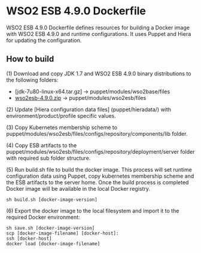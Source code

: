 # WSO2 ESB 4.9.0 Dockerfile

WSO2 ESB 4.9.0 Dockerfile defines resources for building a Docker image with WSO2 ESB 4.9.0 and runtime configurations. It uses Puppet and Hiera for updating the configuration.

## How to build

(1) Download and copy JDK 1.7 and WSO2 ESB 4.9.0 binary distributions to the following folders:

* [jdk-7u80-linux-x64.tar.gz] -> puppet/modules/wso2base/files
* [wso2esb-4.9.0.zip](http://wso2.com/products/enterprise-service-bus/) -> puppet/modules/wso2esb/files

(2) Update [Hiera configuration data files] (puppet/hieradata/) with environment/product/profile specific values.

(3) Copy Kubernetes membership scheme to puppet/modules/wso2esb/files/configs/repository/components/lib folder.

(4) Copy ESB artifacts to the puppet/modules/wso2esb/files/configs/repository/deployment/server folder with required sub folder structure. 

(5) Run build.sh file to build the docker image. This process will set runtime configuration data using Puppet, copy kubernetes membership scheme and the ESB artifacts to the server home. Once the build process is completed Docker image will be available in the local Docker registry. 
````
sh build.sh [docker-image-version]
````

(6) Export the docker image to the local filesystem and import it to the required Docker environment:
````
sh save.sh [docker-image-version]
scp [docker-image-filename] [docker-host]:
ssh [docker-host]
docker load [docker-image-filename]
````
